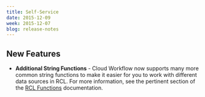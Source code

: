 ```yaml
---
title: Self-Service
date: 2015-12-09
week: 2015-12-07
blog: release-notes
---
```


## New Features

* **Additional String Functions** - Cloud Workflow now supports many more common string functions to make it easier for you to work with different data sources in RCL. For more information, see the pertinent section of the [RCL Functions](/ss/reference/cat) documentation.

